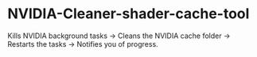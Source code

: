 # NVIDIA-Cleaner-shader-cache-tool
Kills NVIDIA background tasks → Cleans the NVIDIA cache folder → Restarts the tasks → Notifies you of progress.

